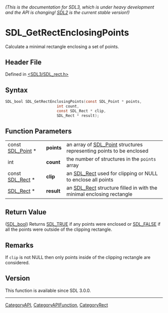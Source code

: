 ###### (This is the documentation for SDL3, which is under heavy development and the API is changing! [SDL2](https://wiki.libsdl.org/SDL2/) is the current stable version!)
# SDL_GetRectEnclosingPoints

Calculate a minimal rectangle enclosing a set of points.

## Header File

Defined in [<SDL3/SDL_rect.h>](https://github.com/libsdl-org/SDL/blob/main/include/SDL3/SDL_rect.h)

## Syntax

```c
SDL_bool SDL_GetRectEnclosingPoints(const SDL_Point * points,
                       int count,
                       const SDL_Rect * clip,
                       SDL_Rect * result);
```

## Function Parameters

|                                |            |                                                                                  |
| ------------------------------ | ---------- | -------------------------------------------------------------------------------- |
| const [SDL_Point](SDL_Point) * | **points** | an array of [SDL_Point](SDL_Point) structures representing points to be enclosed |
| int                            | **count**  | the number of structures in the `points` array                                   |
| const [SDL_Rect](SDL_Rect) *   | **clip**   | an [SDL_Rect](SDL_Rect) used for clipping or NULL to enclose all points          |
| [SDL_Rect](SDL_Rect) *         | **result** | an [SDL_Rect](SDL_Rect) structure filled in with the minimal enclosing rectangle |

## Return Value

([SDL_bool](SDL_bool)) Returns [SDL_TRUE](SDL_TRUE) if any points were
enclosed or [SDL_FALSE](SDL_FALSE) if all the points were outside of the
clipping rectangle.

## Remarks

If `clip` is not NULL then only points inside of the clipping rectangle are
considered.

## Version

This function is available since SDL 3.0.0.

----
[CategoryAPI](CategoryAPI), [CategoryAPIFunction](CategoryAPIFunction), [CategoryRect](CategoryRect)

